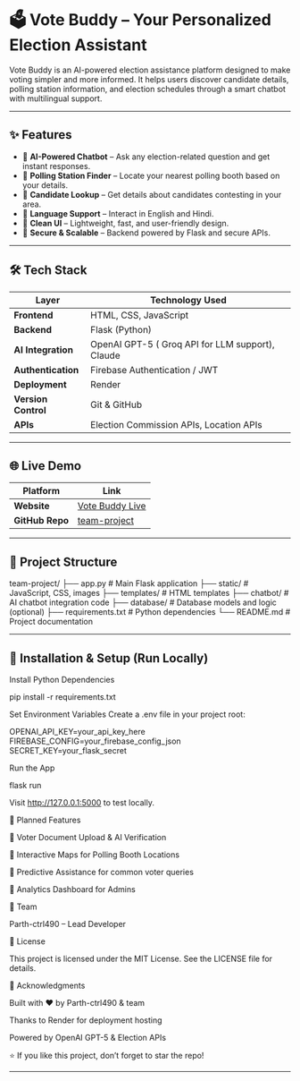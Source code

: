 # 🗳️ Vote Buddy – Your Personalized Election Assistant

Vote Buddy is an AI-powered election assistance platform designed to make voting simpler and more informed. It helps users discover candidate details, polling station information, and election schedules through a smart chatbot with multilingual support.  

---

## ✨ Features

- 🔹 **AI-Powered Chatbot** – Ask any election-related question and get instant responses.  
- 🔹 **Polling Station Finder** – Locate your nearest polling booth based on your details.  
- 🔹 **Candidate Lookup** – Get details about candidates contesting in your area.  
- 🔹 **Language Support** – Interact in English and Hindi.  
- 🔹 **Clean UI** – Lightweight, fast, and user-friendly design.  
- 🔹 **Secure & Scalable** – Backend powered by Flask and secure APIs.  

---

## 🛠️ Tech Stack

| Layer              | Technology Used                                 |
|--------------------|-------------------------------------------------|
| **Frontend**       | HTML, CSS, JavaScript                           |
| **Backend**        | Flask (Python)                                  |
| **AI Integration** | OpenAI GPT-5 ( Groq API for LLM support), Claude     |
| **Authentication** | Firebase Authentication / JWT                  |
| **Deployment**     | Render                                         |
| **Version Control**| Git & GitHub                                   |
| **APIs**           | Election Commission APIs, Location APIs         |

---

## 🌐 Live Demo

| Platform       | Link                                                   |
|----------------|--------------------------------------------------------|
| **Website**    | [Vote Buddy Live](https://team-project-e4hy.onrender.com) |
| **GitHub Repo**| [team-project](https://github.com/Parth-ctrl490/team-project) |

---

## 📂 Project Structure

team-project/
├── app.py # Main Flask application
├── static/ # JavaScript, CSS, images
├── templates/ # HTML templates
├── chatbot/ # AI chatbot integration code
├── database/ # Database models and logic (optional)
├── requirements.txt # Python dependencies
└── README.md # Project documentation


---

## 🚀 Installation & Setup (Run Locally)

Install Python Dependencies

pip install -r requirements.txt


Set Environment Variables
Create a .env file in your project root:

OPENAI_API_KEY=your_api_key_here
FIREBASE_CONFIG=your_firebase_config_json
SECRET_KEY=your_flask_secret


Run the App

flask run


Visit http://127.0.0.1:5000 to test locally.

🔮 Planned Features

📌 Voter Document Upload & AI Verification

📌 Interactive Maps for Polling Booth Locations

📌 Predictive Assistance for common voter queries

📌 Analytics Dashboard for Admins

👥 Team

Parth-ctrl490 – Lead Developer

📜 License

This project is licensed under the MIT License. See the LICENSE
 file for details.

🙌 Acknowledgments

Built with ❤️ by Parth-ctrl490 & team

Thanks to Render
 for deployment hosting

Powered by OpenAI GPT-5
 & Election APIs

⭐ If you like this project, don’t forget to star the repo!


---
